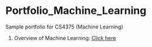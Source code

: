 # Portfolio_Machine_Learning
Sample portfolio for CS4375 (Machine Learning)

1) Overview of Machine Learning:  <a href = "Homework 1 - Overview of Machine Learning">Click here </a>

